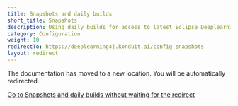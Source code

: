 ```yaml
---
title: Snapshots and daily builds
short_title: Snapshots
description: Using daily builds for access to latest Eclipse Deeplearning4j features.
category: Configuration
weight: 10
redirectTo: https://deeplearning4j.konduit.ai/config-snapshots
layout: redirect
---
```


The documentation has moved to a new location. You will be automatically redirected.
            
[Go to Snapshots and daily builds without waiting for the redirect](https://deeplearning4j.konduit.ai/config-snapshots)

        